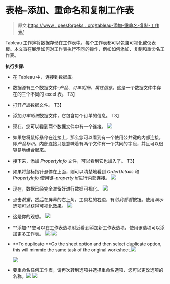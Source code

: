 # 表格–添加、重命名和复制工作表

> 原文:[https://www . geesforgeks . org/tableau-添加-重命名-复制-工作表/](https://www.geeksforgeeks.org/tableau-adding-renaming-and-duplicating-worksheets/)

Tableau 工作簿将数据存储在工作表中。每个工作表都可以包含可视化或仪表板。本文旨在展示如何对工作表执行不同的操作，例如如何添加、复制和重命名工作表。

**执行步骤:**

*   在 Tableau 中，连接到数据库。
*   数据源有三个数据文件–*产品、订单明细、属性信息*。这是一个数据文件中存在的三个不同的 excel 表。
    T3】
*   打开*产品*数据文件。
    T3】
*   添加*订单明细*数据文件，它包含每个订单的信息。
    T3】
*   现在，您可以看到两个数据文件中有一个连接。
    ![](img/b1941f73f2fe48fc8628bf1a5384542d.png)
*   如果您将鼠标悬停在连接上，那么您可以看到有一个使用公共键的内部连接，即*产品标识*。内部连接只是意味着有两个文件有一个共同的字段，并且可以很容易地组合起来。
*   接下来，添加 *PropertyInfo* 文件，可以看到它也加入了。
    T3】
*   如果将鼠标指针悬停在上面，则可以清楚地看到 *OrderDetails* 和 *PropertyInfo* 使用键–*property id*进行内部连接。
    ![](img/5d571dad50b843103acba9fcf34c1e5c.png)
*   现在，数据已经完全准备好进行数据可视化。
    ![](img/8d2244096fa85f117b87bf320b29c084.png)
*   点击*数量*，然后在屏幕的右上角，工具栏的右边，有*给我看看*按钮。使用*演示*选项可以获得可视化效果。
    ![](img/1c912435de9dce2f5b348862950bca84.png)
*   这是你的观想。
    ![](img/999a0d317c2f4706e8cbe1f4b7974cc8.png)
*   **添加:**您可以在工作表选项附近看到添加新工作表选项，使用该选项可以添加更多工作表。
    ![](img/ad6d30fb0f5527ba296555988e05a416.png)
    ![](img/0624d76e19893755160089d82c28f915.png)
*   **To duplicate:**Go the sheet option and then select duplicate option, this will mimmic the same task of the original worksheet.![](img/8e8c0e3201e70856592e65db70c40e24.png)

    ![](img/04611956fd6ee55292115f04ce5b00b0.png)

*   要重命名任何工作表，请再次转到选项并选择重命名选项，您可以更改选项的名称。![](img/b9b87c7474a8430bc3ee0891a0c1ed18.png)
    ![](img/4779d2c617d4f0f6bdc683519f9872cf.png)